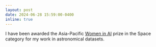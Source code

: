 ```yaml
---
layout: post
date: 2024-06-28 15:59:00-0400
inline: true
---
```


I have been awarded the Asia-Pacific [Women in AI](https://www.womeninai.co/waiawards2024apac) prize in the Space category for my work in astronomical datasets. 